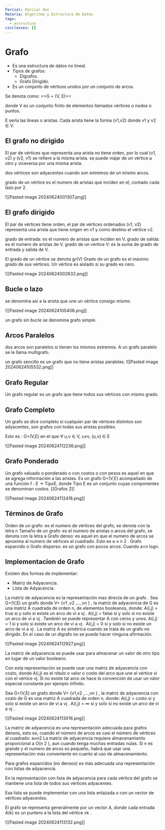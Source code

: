 ```yaml
---
Parcial: Parcial dos
Materia: Algoritmo y Estructura de Datos
tags:
  - estructura
cssclasses: []
---
```

# Grafo

- Es una estructura de datos no lineal.
- Tipos de grafos:
  - Dígrafos.
  - Grafo Dirigido.
- Es un conjunto de vértices unidos por un conjunto de arcos.

Se denota como:
==G = (V, E)==

donde V es un conjunto finito de elementos llamados vértices o nodos o puntos.

E seria las lineas o aristas.
Cada arista tiene la forma (v1,v2) donde v1 y v2 ∈ V.

## El grafo no dirigido

El par de vértices que representa una arista no tiene orden, por lo cual (v1, v2) y (v2, v1) se refiere a la misma arista.
se puede viajar de un vértice a otro y viceversa por una misma arista.

dos vértices son adyacentes cuando son extremos de un mismo arcos.

grado de un vértice es el numero de aristas que inciden en el, contado cada lazo por 2.

![[Pasted image 20240624001307.png]]

## El grafo dirigido

El par de vértices tiene orden, el par de vértices ordenados (v1, v2) representa una arista que tiene origen en v1 y como destino el vértice v2.

grado de entrada: es el numero de aristas que inciden en V.
grado de salida: es el numero de aristas de V.
grado de un vertice V: es la suma de grado de entrada y salida de V.

El grado de un vértice se denota gr(V)
Grado de un grafo es el máximo grado de sus vértices.
Un vértice es aislado si su grado es cero.

![[Pasted image 20240624002632.png]]

## Bucle o lazo

se denomina así a la arista que une un vértice consigo mismo.

![[Pasted image 20240624105406.png]]


un grafo sin bucle se denomina grafo simple.

## Arcos Paralelos

dos arcos son paralelos si tienen los mismos extremos. A un grafo paralelo se le llama multigrafo.

un grafo sencillo es un grafo que no tiene aristas paralelas.
![[Pasted image 20240624105532.png]]


## Grafo Regular

Un grafo regular es un grafo que tiene todos sus vértices con mismo grado.

## Grafo Completo

Un grafo se dice completo si cualquier par de vértices distintos son
adyacentes, son grafos con todas sus aristas posibles.

Esto es : G=(V,E) en el que ∀ u,v ∈ V, u≠v, (u,v) ∈ E

![[Pasted image 20240624112236.png]]

## Grafo Ponderado

Un grafo valuado o ponderado o con costos o con pesos es aquel
en que se agrega información a las aristas.
Es un grafo G=(V,E) acompañado de una función f : E -> TipoE,
donde Tipo E es un conjunto cuyas componentes se denominan
costos. [[Grafos 2]]

![[Pasted image 20240624112418.png]]

## Términos de Grafo 

Orden de un grafo: es el numero de vértices del grafo, se denota con
la letra n
Tamaño de un grafo: es el numero de aristas o arcos del grafo, se
denota con la letra a
Grafo denso: es aquel en que el numero de arcos se aproxima al
numero de vértices al cuadrado. Esto es a ≈ n 2 .
Grafo esparcido o Grafo disperso: es un grafo con pocos arcos.
Cuando a\<n logn.

## Implementacion de Grafo

Existen dos formas de implementar:
- Matriz de Adyacencia.
- Lista de Adyacencia.

La matriz de adyacencia es la representación mas directa de un grafo .
Sea G=(V,E) un grafo donde V= {v1 ,v2 ,...,vn } , la matriz de adyacencia
de G es una matriz A cuadrada de orden n, de elementos
booleanos, donde:
	A(i,j) = true si y solo si existe un arco de vi a vj .
	A(i,j) = false si y solo si no existe un arco de vi a vj .
También se puede representar A con ceros y unos:
	A(i,j) = 1 si y solo si existe un arco de vi a vj .
	A(i,j) = 0 si y solo si no existe un arco de vi a vj .
La matriz A es simétrica cuando se trata de un grafo no dirigido.
En el caso de un dígrafo no se puede hacer ninguna afirmación.

![[Pasted image 20240624112927.png]]

La matriz de adyacencia se puede usar para almacenar un valor de
otro tipo en lugar de un valor booleano.

Con esta representación se puede usar una matriz de adyacencia
con costo, donde A(i,j) es el rótulo o valor o costo del arco que
une el vértice vi con el vértice vj. Si no existe tal arco se hace la
convención de usar un valor especial constante por ejemplo infinito.

Sea G=(V,E) un grafo donde V= {v1,v2 ,...,vn } , la matriz de adyacencia
con costo de G es una matriz A cuadrada de orden n, donde:
	A(i,j) = costo si y solo si existe un arco de vi a vj .
	A(i,j) = ∞ si y solo si no existe un arco de vi a vj .

![[Pasted image 20240624113016.png]]

La matriz de adyacencia es una representación adecuada para grafos
densos, esto es, cuando el número de arcos es casi el número de
vértices al cuadrado:
							a≈n2
La matriz de adyacencia requiere almacenamiento proporcional a
O(n 2 ), aun cuando tenga muchas entradas nulas.
Si n es grande y el numero de arcos es pequeño, habrá que usar una
representación más conveniente en cuanto al uso de
almacenamiento. 

Para grafos esparcidos (no densos) es más adecuada una representación con listas de adyacencia.

En la representación con lista de adyacencia para cada vértice del
grafo se mantiene una lista de todos sus vértices adyacentes.

Esa lista se puede implementar con una lista enlazada o con un vector
de vértices adyacentes.

El grafo se representa generalmente por un vector A, donde cada
entrada A(k) es un puntero a la lista del vértice vk .

![[Pasted image 20240624113132.png]]

